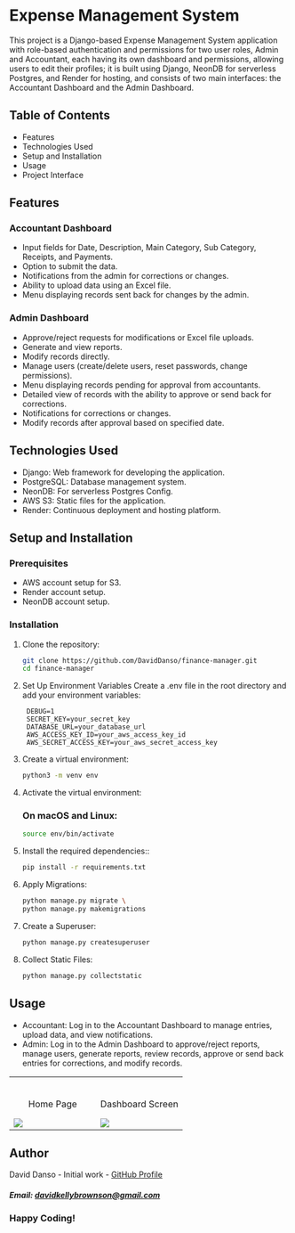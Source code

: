 # Expense Management System

This project is a Django-based Expense Management System application with role-based authentication and permissions for two user roles, 
Admin and Accountant, each having its own dashboard and permissions, allowing users to edit their profiles; it is built using Django, 
NeonDB for serverless Postgres, and Render for hosting, and consists of two main interfaces: the Accountant Dashboard and the Admin Dashboard.

## Table of Contents

- Features
- Technologies Used
- Setup and Installation
- Usage
- Project Interface

## Features

### Accountant Dashboard
- Input fields for Date, Description, Main Category, Sub Category, Receipts, and Payments.
- Option to submit the data.
- Notifications from the admin for corrections or changes.
- Ability to upload data using an Excel file.
- Menu displaying records sent back for changes by the admin.

### Admin Dashboard
- Approve/reject requests for modifications or Excel file uploads.
- Generate and view reports.
- Modify records directly.
- Manage users (create/delete users, reset passwords, change permissions).
- Menu displaying records pending for approval from accountants.
- Detailed view of records with the ability to approve or send back for corrections.
- Notifications for corrections or changes.
- Modify records after approval based on specified date.

## Technologies Used
- Django: Web framework for developing the application.
- PostgreSQL: Database management system.
- NeonDB: For serverless Postgres Config.
- AWS S3: Static files for the application.
- Render: Continuous deployment and hosting platform.

## Setup and Installation

### Prerequisites
- AWS account setup for S3.
- Render account setup.
- NeonDB account setup.

### Installation

1. Clone the repository:

   ```bash
   git clone https://github.com/DavidDanso/finance-manager.git
   cd finance-manager

2. Set Up Environment Variables
    Create a .env file in the root directory and add your environment variables:

   ```
    DEBUG=1
    SECRET_KEY=your_secret_key
    DATABASE_URL=your_database_url
    AWS_ACCESS_KEY_ID=your_aws_access_key_id
    AWS_SECRET_ACCESS_KEY=your_aws_secret_access_key
    ```
    
4. Create a virtual environment:

   ```bash
   python3 -m venv env


5. Activate the virtual environment:
   
   ### On macOS and Linux:

   ```bash
   source env/bin/activate


6. Install the required dependencies::

   ```bash
   pip install -r requirements.txt


7. Apply Migrations:

   ```bash
   python manage.py migrate \
   python manage.py makemigrations


8. Create a Superuser:

   ```bash
   python manage.py createsuperuser


9. Collect Static Files:

   ```bash
   python manage.py collectstatic
   

## Usage

- Accountant: Log in to the Accountant Dashboard to manage entries, upload data, and view notifications.
- Admin: Log in to the Admin Dashboard to approve/reject reports, manage users, generate reports, review records, approve or send back entries for corrections, and modify records.


<table width="100%"> 
  <tr>
    <td width="50%">      
    &nbsp; 
    <br>
    <p align="center">
      Home Page
    </p>
    <img src="https://github.com/DavidDanso/swift-bill-invoice/blob/main/static/images/UI/home-page.png?raw=true" />
    </td> 
    <td width="50%">
    <br>
    <p align="center">
      Dashboard Screen
    </p>
    <img src="https://github.com/DavidDanso/swift-bill-invoice/blob/main/static/images/UI/dashboard.png?raw=true" />
    </td>
  </tr>
</table>


## Author
David Danso - Initial work - [GitHub Profile](https://github.com/DavidDanso)

##### Email: davidkellybrownson@gmail.com

### Happy Coding!
